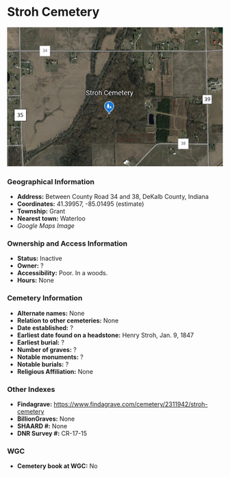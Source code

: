 # Stroh Cemetery


![Stroh Cemetery on Google Earth](https://github.com/FyoAtEPL/DeKalbCemeteries/blob/main/images/mapImages/StrohEarth.png "Stroh Cemetery on Google Earth")

### Geographical Information
- **Address:** Between County Road 34 and 38, DeKalb County, Indiana
- **Coordinates:** 41.39957, -85.01495 (estimate)
- **Township:** Grant
- **Nearest town:** Waterloo
- *Google Maps Image*

### Ownership and Access Information
- **Status:** Inactive
- **Owner:** ?
- **Accessibility:** Poor. In a woods.
- **Hours:** None

### Cemetery Information
- **Alternate names:** None
- **Relation to other cemeteries:** None
- **Date established:** ?
- **Earliest date found on a headstone:** Henry Stroh, Jan. 9, 1847
- **Earliest burial:** ?
- **Number of graves:** ?
- **Notable monuments:** ?
- **Notable burials:** ?
- **Religious Affiliation:** None

### Other Indexes
- **Findagrave:** https://www.findagrave.com/cemetery/2311942/stroh-cemetery
- **BillionGraves:**  None
- **SHAARD #:** None
- **DNR Survey #:** CR-17-15

### WGC
- **Cemetery book at WGC:** No
